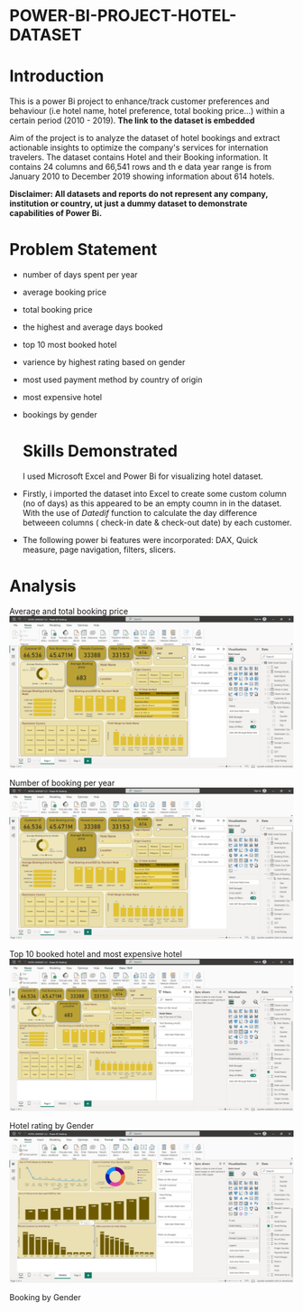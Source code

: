 # POWER-BI-PROJECT-HOTEL-DATASET

# Introduction
This is a power Bi project to enhance/track customer preferences and behaviour (i.e hotel name, hotel preference, total booking price...) within a certain period (2010 - 2019). **The link to the dataset is embedded**

Aim of the project is to analyze the dataset of hotel bookings and extract actionable insights to optimize the company's services for internation travelers. The dataset contains Hotel and their Booking information. It contains 24 columns and 66,541 rows and th e data year range is from January 2010 to December 2019 showing information about 614 hotels.

**Disclaimer: All datasets and reports do not represent any company, institution or country, ut just a dummy dataset to demonstrate capabilities of Power Bi.**

# Problem Statement
- number of days spent per year
- average booking price
- total booking price
- the highest and average days booked
- top 10 most booked hotel
- varience by highest rating based on gender
- most used payment method by country of origin
- most expensive hotel
- bookings by gender

  # Skills Demonstrated
  I used Microsoft Excel and Power Bi for visualizing hotel dataset.
- Firstly, i imported the dataset into Excel to create some custom column (no of days) as this appeared to be an empty coumn in in the dataset.
  With the use of *Datedif* function to calculate the day difference betweeen columns ( check-in date & check-out date) by each customer.
-  The following power bi features were incorporated: DAX, Quick measure, page navigation, filters, slicers.

# Analysis
Average and total booking price
![](AVG_TOTAL_BOOKING_PRICE.png)

Number of booking per year
![](AVG_TOTAL_BOOKING_PRICE.png)

Top 10 booked hotel and most expensive hotel
![](TOP_10_BOOKED_HOTEL.png)

Hotel rating by Gender
![](RATING_GENDER.png)

Booking by Gender

